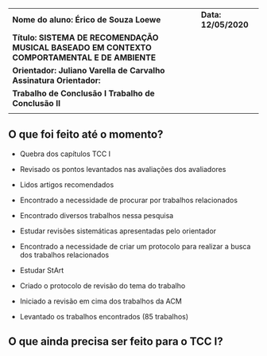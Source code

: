 |                                                                                              |                      |
| -------------------------------------------------------------------------------------------- | -------------------- |
| **Nome do aluno: Érico de Souza Loewe**                                                      | **Data: 12/05/2020** |
| **Título: SISTEMA DE RECOMENDAÇÃO MUSICAL BASEADO EM CONTEXTO COMPORTAMENTAL E DE AMBIENTE** |                      |
| **Orientador: Juliano Varella de Carvalho Assinatura Orientador:**                           |                      |
| **Trabalho de Conclusão I Trabalho de Conclusão II**                                         |                      |
|                                                                                              |                      |

## O que foi feito até o momento?

  - Quebra dos capítulos TCC I

  - Revisado os pontos levantados nas avaliações dos avaliadores

  - Lidos artigos recomendados

  - Encontrado a necessidade de procurar por trabalhos relacionados

  - Encontrado diversos trabalhos nessa pesquisa

  - Estudar revisões sistemáticas apresentadas pelo orientador

  - Encontrado a necessidade de criar um protocolo para realizar a busca
    dos trabalhos relacionados

  - Estudar StArt

  - Criado o protocolo de revisão do tema do trabalho

  - Iniciado a revisão em cima dos trabalhos da ACM

  - Levantado os trabalhos encontrados (85 trabalhos)

## O que ainda precisa ser feito para o TCC I?
